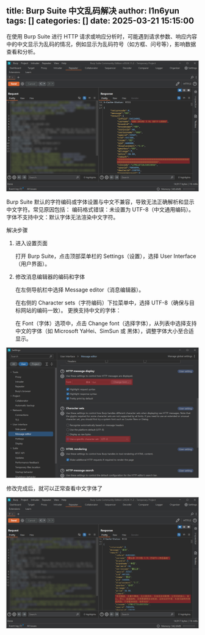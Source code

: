 title: Burp Suite 中文乱码解决
author: l1n6yun
tags: []
categories: []
date: 2025-03-21 15:15:00
---
在使用 Burp Suite 进行 HTTP 请求或响应分析时，可能遇到请求参数、响应内容中的中文显示为乱码的情况，例如显示为乱码符号（如方框、问号等），影响数据查看和分析。

![upload successful](/images/pasted-76.png)

Burp Suite 默认的字符编码或字体设置与中文不兼容，导致无法正确解析和显示中文字符。常见原因包括：
编码格式错误：未设置为 UTF-8（中文通用编码）。
字体不支持中文：默认字体无法渲染中文字符。

解决步骤

1. 进入设置页面

	打开 Burp Suite，点击顶部菜单栏的 Settings（设置），选择 User Interface（用户界面）。

2. 修改消息编辑器的编码和字体

	在左侧导航栏中选择 Message editor（消息编辑器）。
    
	在右侧的 Character sets（字符编码）下拉菜单中，选择 UTF-8（确保与目标网站的编码一致）。
	更换支持中文的字体：
    
	在 Font（字体）选项中，点击 Change font（选择字体），从列表中选择支持中文的字体（如 Microsoft YaHei、SimSun 或 黑体），调整字体大小至合适显示。

![upload successful](/images/pasted-77.png)

修改完成后，就可以正常查看中文字体了

![upload successful](/images/pasted-78.png)